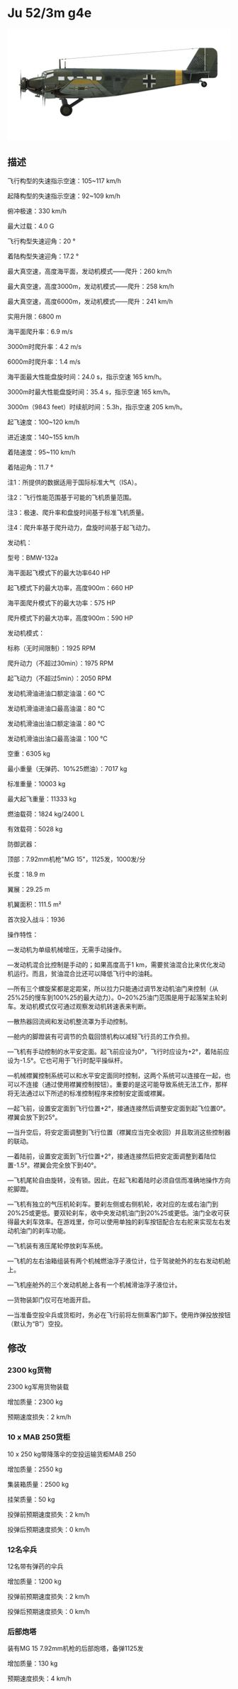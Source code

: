# Ju 52/3m g4e
  

  
![ju523mg4e](../images/ju523mg4e.png)
  

  
## 描述
  

  
飞行构型的失速指示空速：105~117 km/h
  
起降构型的失速指示空速：92~109 km/h
  
俯冲极速：330 km/h
  
最大过载：4.0 G
  
飞行构型失速迎角：20 °
  
着陆构型失速迎角：17.2 °
  

  
最大真空速，高度海平面，发动机模式——爬升：260 km/h
  
最大真空速，高度3000m，发动机模式——爬升：258 km/h
  
最大真空速，高度6000m，发动机模式——爬升：241 km/h
  

  
实用升限：6800 m
  
海平面爬升率：6.9 m/s
  
3000m时爬升率：4.2 m/s
  
6000m时爬升率：1.4 m/s
  

  
海平面最大性能盘旋时间：24.0 s，指示空速 165 km/h。
  
3000m时最大性能盘旋时间：35.4 s，指示空速 165 km/h。
  

  
3000m（9843 feet）时续航时间：5.3h，指示空速 205 km/h。
  

  
起飞速度：100~120 km/h
  
进近速度：140~155 km/h
  
着陆速度：95~110 km/h
  
着陆迎角：11.7 °
  

  
注1：所提供的数据适用于国际标准大气（ISA）。
  
注2：飞行性能范围基于可能的飞机质量范围。
  
注3：极速、爬升率和盘旋时间基于标准飞机质量。
  
注4：爬升率基于爬升动力，盘旋时间基于起飞动力。
  

  
发动机：
  
型号：BMW-132a
  
海平面起飞模式下的最大功率640 HP
  
起飞模式下的最大功率，高度900m：660 HP
  
海平面爬升模式下的最大功率：575 HP
  
爬升模式下的最大功率，高度900m：590 HP
  

  
发动机模式：
  
标称（无时间限制）：1925 RPM
  
爬升动力（不超过30min）：1975 RPM
  
起飞动力（不超过5min）：2050 RPM
  

  
发动机滑油进油口额定油温：60 °C
  
发动机滑油进油口最高油温：80 °C
  
发动机滑油出油口额定油温：80 °C
  
发动机滑油出油口最高油温：100 °C
  

  
空重：6305 kg
  
最小重量（无弹药、10%25燃油）：7017 kg
  
标准重量：10003 kg
  
最大起飞重量：11333 kg
  
燃油载荷：1824 kg/2400 L
  
有效载荷：5028 kg
  

  
防御武器：
  
顶部：7.92mm机枪"MG 15"，1125发，1000发/分
  

  
长度：18.9 m
  
翼展：29.25 m
  
机翼面积：111.5 m²
  

  
首次投入战斗：1936
  

  
操作特性：
  
—发动机为单级机械增压，无需手动操作。
  
—发动机混合比控制是手动的；如果高度高于1 km，需要贫油混合比来优化发动机运行。而且，贫油混合比还可以降低飞行中的油耗。
  
—所有三个螺旋桨都是定距桨，所以拉力只能通过调节发动机油门来控制（从25%25的慢车到100%25的最大动力）。0~20%25油门范围是用于起落架主轮刹车。发动机模式仅可通过观察发动机转速表来判断。
  
—散热器回流阀和发动机整流罩为手动控制。
  
—舱内的脚蹬装有可调节的负载回馈机构以减轻飞行员的工作负担。
  
—飞机有手动控制的水平安定面。起飞前应设为0°，飞行时应设为+2°，着陆前应设为-1.5°。它也可用于飞行时配平操纵杆。
  
—机械襟翼控制系统可以和水平安定面同时控制，这两个系统可以连接在一起，也可以不连接（通过使用襟翼控制按钮）。重要的是这可能导致系统无法工作，那样将无法通过以下所述的标准控制程序来控制安定面或襟翼。
  
—起飞前，设置安定面到飞行位置+2°，接通连接然后调整安定面到起飞位置0°。襟翼会放下到25°。
  
—当升空后，将安定面调整到飞行位置（襟翼应当完全收回）并且取消这些控制器的联动。
  
—着陆前，设置安定面到飞行位置+2°，接通连接然后把安定面调整到着陆位置-1.5°。襟翼会完全放下到40°。
  
—飞机尾轮自由旋转，没有锁。因此，在起飞和着陆时必须自信而准确地操作方向舵脚蹬。
  
—飞机有独立的气压机轮刹车。要刹左侧或右侧机轮，收对应的左或右油门到20%25或更低。要双轮刹车，收中央发动机油门到20%25或更低。油门全收可获得最大刹车效率。在游戏里，你可以使用单独的刹车按钮配合左右舵来实现左右发动机油门的刹车功能。
  
—飞机装有液压尾轮停放刹车系统。
  
—飞机的左右油箱组装有两个机械燃油浮子液位计，位于驾驶舱外的左右发动机舱上。
  
—飞机座舱外的三个发动机舱上各有一个机械滑油浮子液位计。
  
—货物装卸门仅可在地面开启。
  
—当准备空投伞兵或货柜时，务必在飞行前将左侧乘客门卸下。使用炸弹投放按钮（默认为“B”）空投。
  

  
## 修改
  

  
  
### 2300 kg货物
  

  
2300 kg军用货物装载
  
增加质量：2300 kg
  
预期速度损失：2 km/h
  

  
  
### 10 x MAB 250货柜
  

  
10 x 250 kg带降落伞的空投运输货柜MAB 250
  
增加质量：2550 kg
  
集装箱质量：2500 kg
  
挂架质量：50 kg
  
投弹前预期速度损失：2 km/h
  
投弹后预期速度损失：0 km/h
  
  
### 12名伞兵
  

  
12名带有弹药的伞兵
  
增加质量：1200 kg
  
投弹前预期速度损失：2 km/h
  
投弹后预期速度损失：0 km/h
  
  
### 后部炮塔
  

  
装有MG 15 7.92mm机枪的后部炮塔，备弹1125发
  
增加质量：130 kg
  
预期速度损失：4 km/h  